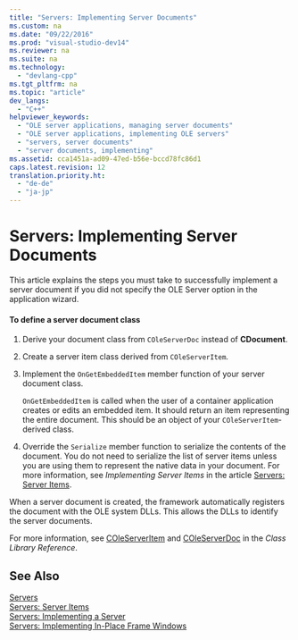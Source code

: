 ```yaml
---
title: "Servers: Implementing Server Documents"
ms.custom: na
ms.date: "09/22/2016"
ms.prod: "visual-studio-dev14"
ms.reviewer: na
ms.suite: na
ms.technology: 
  - "devlang-cpp"
ms.tgt_pltfrm: na
ms.topic: "article"
dev_langs: 
  - "C++"
helpviewer_keywords: 
  - "OLE server applications, managing server documents"
  - "OLE server applications, implementing OLE servers"
  - "servers, server documents"
  - "server documents, implementing"
ms.assetid: cca1451a-ad09-47ed-b56e-bccd78fc86d1
caps.latest.revision: 12
translation.priority.ht: 
  - "de-de"
  - "ja-jp"
---
```

# Servers: Implementing Server Documents
This article explains the steps you must take to successfully implement a server document if you did not specify the OLE Server option in the application wizard.  
  
#### To define a server document class  
  
1.  Derive your document class from `COleServerDoc` instead of **CDocument**.  
  
2.  Create a server item class derived from `COleServerItem`.  
  
3.  Implement the `OnGetEmbeddedItem` member function of your server document class.  
  
     `OnGetEmbeddedItem` is called when the user of a container application creates or edits an embedded item. It should return an item representing the entire document. This should be an object of your `COleServerItem`-derived class.  
  
4.  Override the `Serialize` member function to serialize the contents of the document. You do not need to serialize the list of server items unless you are using them to represent the native data in your document. For more information, see *Implementing Server Items* in the article [Servers: Server Items](../VS_csharp/servers--server-items.md).  
  
 When a server document is created, the framework automatically registers the document with the OLE system DLLs. This allows the DLLs to identify the server documents.  
  
 For more information, see [COleServerItem](../VS_csharp/coleserveritem-class.md) and [COleServerDoc](../VS_csharp/coleserverdoc-class.md) in the *Class Library Reference*.  
  
## See Also  
 [Servers](../VS_csharp/servers.md)   
 [Servers: Server Items](../VS_csharp/servers--server-items.md)   
 [Servers: Implementing a Server](../VS_csharp/servers--implementing-a-server.md)   
 [Servers: Implementing In-Place Frame Windows](../VS_csharp/servers--implementing-in-place-frame-windows.md)